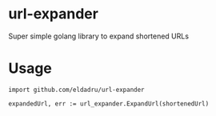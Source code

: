 # url-expander
Super simple golang library to expand shortened URLs 

# Usage

    import github.com/eldadru/url-expander
    
    expandedUrl, err := url_expander.ExpandUrl(shortenedUrl)